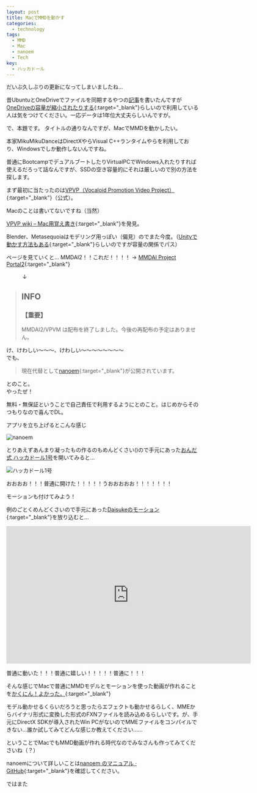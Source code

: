 ```yaml
---
layout: post
title: MacでMMDを動かす
categories:
  - technology
tags:
  - MMD
  - Mac
  - nanoem
  - Tech
key:
  - ハッカドール
---
```


だいぶ久しぶりの更新になってしまいましたね…

昔UbuntuとOneDriveでファイルを同期するやつの[記事](../OneDrive-Ubuntu/)を書いたんですが[OneDriveの容量が縮小されたりする](http://pc.watch.impress.co.jp/docs/news/20151104_728819.html){:target="_blank"}らしいので利用している人は気をつけてください。一応データは1年位大丈夫らしいんですが。

で、本題です。
タイトルの通りなんですが、MacでMMDを動かしたい。

本家MikuMikuDanceはDirectXやらVisual C++ランタイムやらを利用しており、Windowsでしか動作しないんですね。

普通にBootcampでデュアルブートしたりVirtualPCでWindows入れたりすれば使えるだろって話なんですが、SSDの空き容量的にそれは厳しいので別の方法を探します。

まず最初に当たったのは[VPVP（Vocaloid Promotion Video Project）](http://www.geocities.jp/higuchuu4/){:target="_blank"}（公式）。

Macのことは書いてないですね（当然）

[VPVP wiki – Mac用覚え書き](http://www6.atwiki.jp/vpvpwiki/pages/450.html){:target="_blank"}を発見。

Blender、Metasequoiaはモデリング用っぽい（偏見）のでまた今度。（[Unityで動かす方法もある](http://mmd-for-unity-proj.github.io/mmd-for-unity/){:target="_blank"}らしいのですが容量の関係でパス）

ページを見ていくと… MMDAI2！！これだ！！！！ → [MMDAI Project Portal2](http://hkrn.github.io/MMDAI/){:target="_blank"}

　　　↓

> ## INFO
>
>### 【重要】
> MMDAI2/VPVM は配布を終了しました。今後の再配布の予定はありません。

け、けわしい〜〜〜、けわしい〜〜〜〜〜〜〜〜  
でも、

> 現在代替として[nanoem](http://blog.hikarin.jp/2015/06/nanoem-for-osx.html){:target="_blank"}が公開されています。

とのこと。  
やったぜ！

無料・無保証ということで自己責任で利用するようにとのこと。はじめからそのつもりなので喜んでDL。

アプリを立ち上げるとこんな感じ

![nanoem](http://theoria24.github.io/images/nanoem.png)

とりあえずあんまり凝ったもの作るのもめんどくさい()ので手元にあった[おんだ式 ハッカドール1号](http://3d.nicovideo.jp/works/td23472)を開いてみると…

![ハッカドール1号](http://theoria24.github.io/images/nanoem_hacka1.png)

おおおお！！！普通に開けた！！！！！うおおおおお！！！！！！！

モーションも付けてみよう！

例のごとくめんどくさいので手元にあった[Daisukeのモーション](http://www.nicovideo.jp/watch/sm14987400){:target="_blank"}を放り込むと…

<iframe width="640" height="360" src="https://www.youtube.com/embed/rr819tfoToY" frameborder="0" allowfullscreen></iframe>

普通に動いた！！！普通に嬉しい！！！！！普通に！！！

そんな感じでMacで普通にMMDモデルとモーションを使った動画が作れることを[かくにん！よかった。](http://www.excite.co.jp/News/reviewbook/20140509/E1399598138826.html){:target="_blank"}

モデル動かせるくらいだろうと思ったらエフェクトも動かせるらしく、MMEからバイナリ形式に変換した形式のFXNファイルを読み込めるらしいです。が、手元にDirectX SDKが導入されたWin PCがないのでMMEファイルをコンパイルできない…誰か試してみてどんな感じか教えてください……

ということでMacでもMMD動画が作れる時代なのでみなさんも作ってみてくださいね（？）

nanoemについて詳しいことは[nanoem のマニュアル · GitHub](https://gist.github.com/hkrn/d7c7b56911d3e1d60643){:target="_blank"}を確認してください。

ではまた
